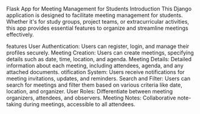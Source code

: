 Flask App for Meeting Management for Students
Introduction
This Django application is designed to facilitate meeting management for students. Whether it's for study groups, project teams, or extracurricular activities, this app provides essential features to organize and streamline meetings effectively.

features
User Authentication: Users can register, login, and manage their profiles securely.
Meeting Creation: Users can create meetings, specifying details such as date, time, location, and agenda.
Meeting Details: Detailed information about each meeting, including attendees, agenda, and any attached documents.
otification System: Users receive notifications for meeting invitations, updates, and reminders.
Search and Filter: Users can search for meetings and filter them based on various criteria like date, location, and organizer.
User Roles: Differentiate between meeting organizers, attendees, and observers.
Meeting Notes: Collaborative note-taking during meetings, accessible to all attendees.



